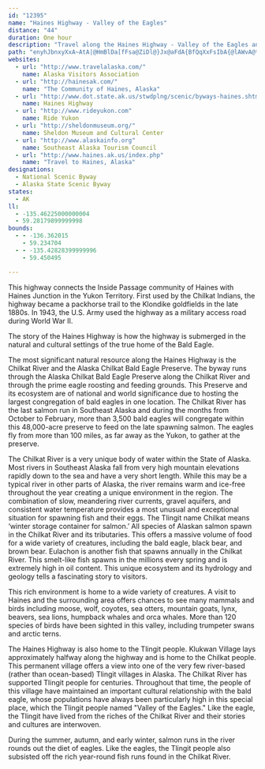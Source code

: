 ```yaml
---
id: "12395"
name: "Haines Highway - Valley of the Eagles"
distance: "44"
duration: One hour
description: "Travel along the Haines Highway - Valley of the Eagles and you will encounter the true home of the Bald Eagle. Each year, more than 3,500 Bald Eagles migrate to the preserve during October to February, the largest congregation of Bald Eagles in one location in the world! "
path: "enyhJbnxyXxA~AtA|@HmBlDa[fFsa@ZiDl@}Jx@aFdA{BfQqXxFsIbA{@lAWvA@tAv@r@h@l@x@`GrNv@l@f@TpHLd_@hChBm@hByBrAeCbEmJh@w@b@YlEq@t@c@|@cArE{HnDmHpEgIvC}GxCuEzBuCrAmAbBuCxBuEzBeCd@kAhAgBvF_ExCiArCo@hAJfDr@jCVhIWt@@rAj@rDtDfCdDn@tA~@bDr@jEh@~DnBlOtArEzC`GtA~BbBrB|BxBjFrD|Bl@zAh@l@V~@d@bA`@a@tH]nI{@`X}A`a@EhCCxCHlO?rLDrADzAFjAt@nNBl@?x@A^Ed@Ep@K|@c@xCq@hDs@~Bu@xCqApEO`@a@z@q@`AuA|As@n@g@j@_@n@a@~@u@xBQv@g@lC_@rFM~CIhAUjDu@~DsAtD}CxEwAfDcAhE{AtHgC|TW|D@jIv@rNB|Jm@nb@s@h|@IrDk@~Dy@|CyAxDm@dEi@pJ[vLWvCoC`LiD`Ku@xBwCnIs@nB{BpHg@tA_@jB_@tCIlABxCDfAXrDzAvJh@bGHzFChC{@hM_@rDy@rCaAnBaAvAaB`AqCn@sFx@aD^_AR_Bd@{ArAw@fAaAxB_D~LuEfPmDrOuAnIiClRgKlr@}@~JsCdb@aH|s@yCn]oAxHgGvXcArH_@`Ww@b~@a@v^cBn]|@n`@LjTpAhc@@|BQnDUnCmAxFsB|HcDfNiCbGs@zBi@fDy@hGsCjQiAdFoBlFy@jCi@vCgBpPy@bGyBnJeAtCuMbWyA`D_ApCiJz\\sFtQc@bCiCxTmDdKyCfQiA~Dy@hB}@xAaBz@wC~@}Ax@cA~@sD|Fo@lBeAdEkFlNmLdT}FrLqFnOeH`PkP~QgLrPsHhMeG|PcBlC}F`EwRjKoEjH}DxHsE|KsAbCyAtAiKvEiCjEcAbE_@rDK~DDrLQbGa@zCeAxDsBvE_CzCuGpEmLpDmE|AsDfFgFdGkEtCeItEaErDuErFyCfFuC`HaErN_C~D_BtAmBf@gD?sDJ}C`D_CdIaC|IaI`OkDbEmCvBmDvDsCnEgGvNsDnJuGpNi_@bn@aB~BoAdAwFrB}A`BiBpE_CpGqDnGyBjFeAbFmBpP_AzG}@zCyBxDcCvAoBViBEgBf@eBpAcKvN{AbF_@nCSvDGvM]rDy@lDsAlDmCbCcAXoEKyCbAqChEoAbFe@nG?jEp@~Lb@tOhAnRRtFChGiBtQ}G~k@w@fFgGfWqA~D}DxHqGlJeNzM_RxGcO`FkBfC}AdEcDxK_DbHqExD_DtFiAjEyBjKOv@gAfEeA|BcBrDmCdDmCrCu@~@aArBc@tAOn@_@zBaAzLi@vCwDhMyBxK}AbFoD`J}B~DgH|HyBpE_NdZmJtUgBlFeAbIeAjb@c@xJm@~Qu@rPyAzPmB~LeArFsBlH}BfHoJhUoDbKcBdGyAvGsBlK_D|McBjFsUne@wD~EiDxDsBvCiAbEo@jESvDHdCNrC^fDdQpz@|A~JlCf\\lGts@d@dG\\lH^zr@?jQGnEU~Fe@xIiB`XoBhSuDlWuFvZc@jCYbCOzDC~BB~BNfDtA|NR`DHtCO|EMfBm@vEa@`BcDjKuOtf@s@lB_AfBm@dAqAfB{AvAmAv@_LtEiAvAgBdEcB~HUzCcGdd@YjF?jEJtDN~Bl@bEjApEnC|H|@nEf@dEN|E@rDeCpg@?zMbBx_@CnEo@|b@H|OrA`d@\\lJPlCt@~GvD|TrA|L`@~G\\pNIxHOhIyBfe@yC|w@i@dK}BpVeB~LaBdJaNry@y@lEqIlZi@bCs@vGKxDz@zd@?fFUlHgExe@eBpTYpGMlFKvRSrFa@tEwAlL_ApJ[nFSvFMdGBhmALxm@CbESfGuAnTmCr[iAtQ_Bt[qDfe@A|Wr@zLbAtRj@fKlAvTXbF\\xHLlED`EBtEArBGxFExBKxCM~CWlEcAhOs@`KkAlQeBxVaBnVa@zFyAnT_BtUaBxUsA`SeBhWaApNo@zNkAlWkAzW}@dVQrEa@fLEbOn@vLrJvo@f@rGJfFKh^nDli@l@|RPhS[xF_BtI}CtGcGfGsAbCeA`DaA~FuA~Ms@vIe@tKSfHgB~z@KbCe@|Ey@|EiAhEmBtEaTha@aEhIy@lBaEvKyDlLoAvEIb@i@lC[rBa@bCw@lGSvBKzA"
websites:
  - url: "http://www.travelalaska.com/"
    name: Alaska Visitors Association
  - url: "http://hainesak.com/"
    name: "The Community of Haines, Alaska"
  - url: "http://www.dot.state.ak.us/stwdplng/scenic/byways-haines.shtml"
    name: Haines Highway
  - url: "http://www.rideyukon.com"
    name: Ride Yukon
  - url: "http://sheldonmuseum.org/"
    name: Sheldon Museum and Cultural Center
  - url: "http://www.alaskainfo.org"
    name: Southeast Alaska Tourism Council
  - url: "http://www.haines.ak.us/index.php"
    name: "Travel to Haines, Alaska"
designations:
  - National Scenic Byway
  - Alaska State Scenic Byway
states:
  - AK
ll:
  - -135.46225000000004
  - 59.28179899999998
bounds:
  - - -136.362015
    - 59.234704
  - - -135.42828399999996
    - 59.450495

---
```


This highway connects the Inside Passage community of Haines with Haines Junction in the Yukon Territory. First used by the Chilkat Indians, the highway became a packhorse trail to the Klondike goldfields in the late 1880s. In 1943, the U.S. Army used the highway as a military access road during World War II.

The story of the Haines Highway is how the highway is submerged in the natural and cultural settings of the true home of the Bald Eagle.

The most significant natural resource along the Haines Highway is the Chilkat River and the Alaska Chilkat Bald Eagle Preserve. The byway runs through the Alaska Chilkat Bald Eagle Preserve along the Chilkat River and through the prime eagle roosting and feeding grounds. This Preserve and its ecosystem are of national and world significance due to hosting the largest congregation of bald eagles in one location. The Chilkat River has the last salmon run in Southeast Alaska and during the months from October to February, more than 3,500 bald eagles will congregate within this 48,000-acre preserve to feed on the late spawning salmon. The eagles fly from more than 100 miles, as far away as the Yukon, to gather at the preserve.

The Chilkat River is a very unique body of water within the State of Alaska. Most rivers in Southeast Alaska fall from very high mountain elevations rapidly down to the sea and have a very short length. While this may be a typical river in other parts of Alaska, the river remains warm and ice-free throughout the year creating a unique environment in the region. The combination of slow, meandering river currents, gravel aquifers, and consistent water temperature provides a most unusual and exceptional situation for spawning fish and their eggs. The Tlingit name Chilkat means ‘winter storage container for salmon.’ All species of Alaskan salmon spawn in the Chilkat River and its tributaries. This offers a massive volume of food for a wide variety of creatures, including the bald eagle, black bear, and brown bear. Eulachon is another fish that spawns annually in the Chilkat River. This smelt-like fish spawns in the millions every spring and is extremely high in oil content. This unique ecosystem and its hydrology and geology tells a fascinating story to visitors.

This rich environment is home to a wide variety of creatures. A visit to Haines and the surrounding area offers chances to see many mammals and birds including moose, wolf, coyotes, sea otters, mountain goats, lynx, beavers, sea lions, humpback whales and orca whales. More than 120 species of birds have been sighted in this valley, including trumpeter swans and arctic terns.

The Haines Highway is also home to the Tlingit people. Klukwan Village lays approximately halfway along the highway and is home to the Chilkat people. This permanent village offers a view into one of the very few river-based (rather than ocean-based) Tlingit villages in Alaska. The Chilkat River has supported Tlingit people for centuries. Throughout that time, the people of this village have maintained an important cultural relationship with the bald eagle, whose populations have always been particularly high in this special place, which the Tlingit people named "Valley of the Eagles." Like the eagle, the Tlingit have lived from the riches of the Chilkat River and their stories and cultures are interwoven.

During the summer, autumn, and early winter, salmon runs in the river rounds out the diet of eagles. Like the eagles, the Tlingit people also subsisted off the rich year-round fish runs found in the Chilkat River.
